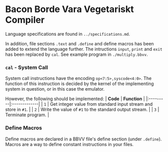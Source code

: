 # Bacon Borde Vara Vegetariskt Compiler

Language specifications are found in `../specifications.md`.

In addition, file sections `.text` and `.define` and define macros has been added to extend the language further. The intructions `input`, `print` and `exit` has been replaced by `cal`. See example program in `./multiply.bbvv`.

### `cal` - System Call

System call instructions have the encoding `op<7:5>,syscode<4:0>`. The function of this instruction is decided by the kernel of the implementing system in question, or in this case the emulator. 

However, the following should be implemented:
| **Code** | **Function** |
|:---------|:-------------|
| `1`      | Get integer value from standard input stream and store in `#1`. |
| `2`      | Write the value of `#1` to the standard output stream. |
| `3`      | Terminate program. |

### Define Macros

Define macros are declared in a BBVV file's define section (under `.define`). Macros are a way to define constant instructions in your files.